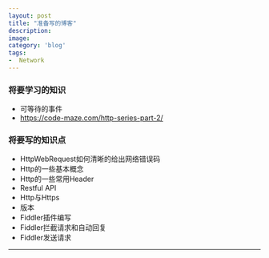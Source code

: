 ```yaml
---
layout: post
title: "准备写的博客"
description: 
image: 
category: 'blog'
tags:
-  Network
---
```


### 将要学习的知识
- 可等待的事件
- https://code-maze.com/http-series-part-2/


### 将要写的知识点
- HttpWebRequest如何清晰的给出网络错误码
- Http的一些基本概念
- Http的一些常用Header
- Restful API
- Http与Https
- 版本
- Fiddler插件编写
- Fiddler拦截请求和自动回复
- Fiddler发送请求



-----
